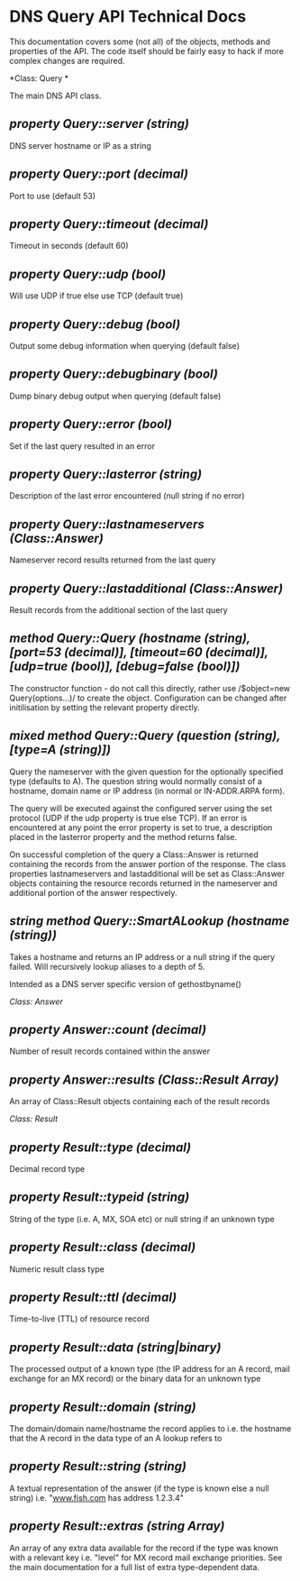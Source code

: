 # DNS Query API Technical Docs

This documentation covers some (not all) of the objects, methods and
properties of the API. The code itself should be fairly easy to hack if
more complex changes are required.

*Class: Query *

The main DNS API class.

*property* *Query::server* *(string)*
------------------------------------------------------------------------
DNS server hostname or IP as a string

*property* *Query::port* *(decimal)*
------------------------------------------------------------------------
Port to use (default 53)

*property* *Query::timeout* *(decimal)*
------------------------------------------------------------------------
Timeout in seconds (default 60)

*property* *Query::udp* *(bool)*
------------------------------------------------------------------------
Will use UDP if true else use TCP (default true)

*property* *Query::debug* *(bool)*
------------------------------------------------------------------------
Output some debug information when querying (default false)

*property* *Query::debugbinary* *(bool)*
------------------------------------------------------------------------
Dump binary debug output when querying (default false)

*property* *Query::error* *(bool)*
------------------------------------------------------------------------
Set if the last query resulted in an error

*property* *Query::lasterror* *(string)*
------------------------------------------------------------------------
Description of the last error encountered (null string if no error)

*property* *Query::lastnameservers* *(Class::Answer)*
------------------------------------------------------------------------
Nameserver record results returned from the last query

*property* *Query::lastadditional* *(Class::Answer)*
------------------------------------------------------------------------
Result records from the additional section of the last query

*method* *Query::Query* *(hostname (string), [port=53 (decimal)],
[timeout=60 (decimal)], [udp=true (bool)], [debug=false (bool)])*
------------------------------------------------------------------------
The constructor function - do not call this directly, rather use
/$object=new Query(options...)/ to create the object. Configuration
can be changed after initilisation by setting the relevant property
directly.

*mixed* *method* *Query::Query* *(question (string), [type=A (string)])*
------------------------------------------------------------------------
Query the nameserver with the given question for the optionally
specified type (defaults to A). The question string would normally
consist of a hostname, domain name or IP address (in normal or
IN-ADDR.ARPA form).

The query will be executed against the configured server using the set
protocol (UDP if the udp property is true else TCP). If an error is
encountered at any point the error property is set to true, a
description placed in the lasterror property and the method returns false.

On successful completion of the query a Class::Answer is returned
containing the records from the answer portion of the response. The
class properties lastnameservers and lastadditional will be set as
Class::Answer objects containing the resource records returned in the
nameserver and additional portion of the answer respectively.

*string* *method* *Query::SmartALookup* *(hostname (string))*
------------------------------------------------------------------------
Takes a hostname and returns an IP address or a null string if the query
failed. Will recursively lookup aliases to a depth of 5.

Intended as a DNS server specific version of gethostbyname()



*Class: Answer*

*property* *Answer::count* *(decimal)*
------------------------------------------------------------------------
Number of result records contained within the answer

*property* *Answer::results* *(Class::Result Array)*
------------------------------------------------------------------------
An array of Class::Result objects containing each of the result records



*Class: Result*

*property* *Result::type* *(decimal)*
------------------------------------------------------------------------
Decimal record type

*property* *Result::typeid* *(string)*
------------------------------------------------------------------------
String of the type (i.e. A, MX, SOA etc) or null string if an unknown type

*property* *Result::class* *(decimal)*
------------------------------------------------------------------------
Numeric result class type

*property* *Result::ttl* *(decimal)*
------------------------------------------------------------------------
Time-to-live (TTL) of resource record

*property* *Result::data* *(string|binary)*
------------------------------------------------------------------------
The processed output of a known type (the IP address for an A record,
mail exchange for an MX record) or the binary data for an unknown type

*property* *Result::domain* *(string)*
------------------------------------------------------------------------
The domain/domain name/hostname the record applies to i.e. the hostname
that the A record in the data type of an A lookup refers to

*property* *Result::string* *(string)*
------------------------------------------------------------------------
A textual representation of the answer (if the type is known else a null
string) i.e. "www.fish.com has address 1.2.3.4"

*property* *Result::extras* *(string Array)*
------------------------------------------------------------------------
An array of any extra data available for the record if the type was
known with a relevant key i.e. "level" for MX record mail exchange
priorities. See the main documentation for a full list of extra
type-dependent data.
